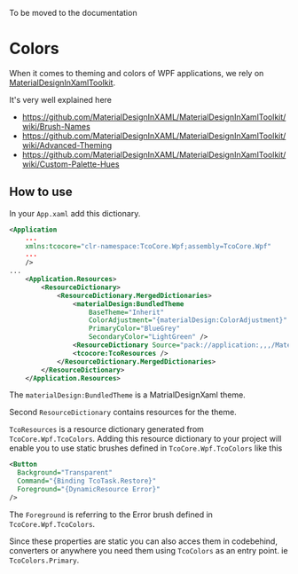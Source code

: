 To be moved to the documentation

# Colors

When it comes to theming and colors of WPF applications, we rely on [MaterialDesignInXamlToolkit](https://github.com/MaterialDesignInXAML/MaterialDesignInXamlToolkit).

It's very well explained here

- https://github.com/MaterialDesignInXAML/MaterialDesignInXamlToolkit/wiki/Brush-Names
- https://github.com/MaterialDesignInXAML/MaterialDesignInXamlToolkit/wiki/Advanced-Theming
- https://github.com/MaterialDesignInXAML/MaterialDesignInXamlToolkit/wiki/Custom-Palette-Hues

## How to use

In your `App.xaml` add this dictionary.

```xml
<Application
    ...
    xmlns:tcocore="clr-namespace:TcoCore.Wpf;assembly=TcoCore.Wpf"
    ...
    />
...
    <Application.Resources>
        <ResourceDictionary>
            <ResourceDictionary.MergedDictionaries>
                <materialDesign:BundledTheme
                    BaseTheme="Inherit"
                    ColorAdjustment="{materialDesign:ColorAdjustment}"
                    PrimaryColor="BlueGrey"
                    SecondaryColor="LightGreen" />
                <ResourceDictionary Source="pack://application:,,,/MaterialDesignThemes.Wpf;component/Themes/MaterialDesignTheme.Defaults.xaml" />
                <tcocore:TcoResources />
            </ResourceDictionary.MergedDictionaries>
        </ResourceDictionary>
    </Application.Resources>
```

The `materialDesign:BundledTheme` is a MatrialDesignXaml theme.

Second `ResourceDictionary` contains resources for the theme.

`TcoResources` is a resource dictionary generated from `TcoCore.Wpf.TcoColors`. Adding this resource dictionary to your project will enable you to use static brushes defined in `TcoCore.Wpf.TcoColors` like this

```xml
<Button
  Background="Transparent"
  Command="{Binding TcoTask.Restore}"
  Foreground="{DynamicResource Error}"
/>
```

The `Foreground` is referring to the Error brush defined in `TcoCore.Wpf.TcoColors`.

Since these properties are static you can also acces them in codebehind, converters or anywhere you need them using `TcoColors` as an entry point. ie `TcoColors.Primary`.
